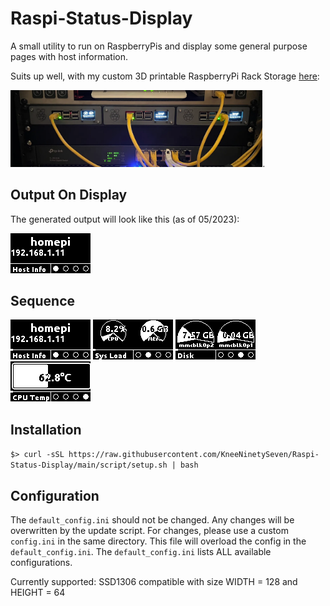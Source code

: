 # Raspi-Status-Display

A small utility to run on RaspberryPis and display some general purpose pages with host information. 

Suits up well, with my custom 3D printable RaspberryPi Rack Storage [here](https://www.printables.com/de/model/352578-triple-raspberrypi-rack-mount):

[<img src="doc/rackmount_photo.webp" width=80% />](https://www.printables.com/de/model/352578-triple-raspberrypi-rack-mount). 


## Output On Display
The generated output will look like this (as of 05/2023):

![](doc/pages/pages.gif) 

## Sequence
![](doc/pages/Host_Info.png) 
![](doc/pages/Sys_Load.png) 
![](doc/pages/Disk.png) 
![](doc/pages/CPU_Temp.png)

## Installation 
`$> curl -sSL https://raw.githubusercontent.com/KneeNinetySeven/Raspi-Status-Display/main/script/setup.sh | bash`

## Configuration
The `default_config.ini` should not be changed. Any changes will be overwritten by the update script. 
For changes, please use a custom `config.ini` in the same directory. This file will overload the config in the `default_config.ini`. 
The `default_config.ini` lists ALL available configurations. 

Currently supported: SSD1306 compatible with size
WIDTH = 128 
and
HEIGHT = 64

